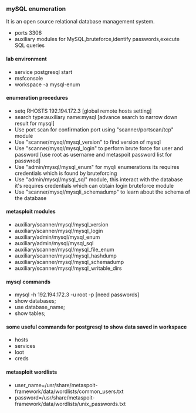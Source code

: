 ### mySQL enumeration
It is an open source relational database management system.
- ports 3306
- auxiliary modules for MySQL,bruteforce,identify passwords,execute SQL queries
#### lab environment
- service postgresql start
- msfconsole
- workspace -a mysql-enum
#### enumeration procedures
- setq RHOSTS 192.194.172.3 [global remote  hosts setting]
- search type:auxiliary name:mysql [advance search to narrow down result for mysql]
- Use port scan for confirmation port using "scanner/portscan/tcp" module
- Use "scanner/mysql/mysql_version" to find version of mysql
- Use "scanner/mysql/mysql_login" to perform brute force for user and password [use root as username and metaspoit password list for passwrod]
- Use "admin/mysql/mysql_enum" for myqli enumerations its requires credentials which is found by bruteforcing
- Use "admin/mysql/mysql_sql" module, this interact with the database it's requires credentials which can obtain login bruteforce module
- Use "scanner/mysql/mysqli_schemadump" to learn about the schema of the database

#### metasploit modules
- auxiliary/scanner/mysql/mysql_version
- auxiliary/scanner/mysql/mysql_login
- auxiliary/admin/mysql/mysql_enum
- auxiliary/admin/mysql/mysql_sql
- auxiliary/scanner/mysql/mysql_file_enum
- auxiliary/scanner/mysql/mysql_hashdump
- auxiliary/scanner/mysql/mysql_schemadump
- auxiliary/scanner/mysql/mysql_writable_dirs

#### mysql commands
- mysql -h 192.194.172.3 -u root -p [need passwords]
- show databases;
- use database_name;
- show tables;
  

#### some useful commands for postgresql to show data saved in workspace
- hosts
- services
- loot
- creds
#### metasploit wordlists
- user_name=/usr/share/metaspoit-framework/data/wordlists/common_users.txt
- password=/usr/share/metaspoit-framework/data/wordlists/unix_passwords.txt
